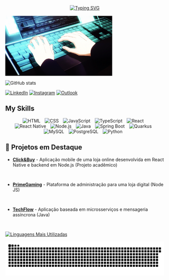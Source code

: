 <div align="center">
  <a href="https://git.io/typing-svg">
    <img src="https://readme-typing-svg.demolab.com?font=Fira+Code&weight=500&size=28&pause=1000&color=FFD700&center=true&vCenter=true&random=false&width=524&lines=Thiago+Ribeiro" alt="Typing SVG">
  </a>
</div></br>

<img align="center" alt="coding-gif" height="190px" src="./src/coding.gif">


![GitHub stats](https://github-readme-stats.vercel.app/api?username=thiago-ribeiro1&show_icons=true&theme=highcontrast)

[![LinkedIn](https://img.shields.io/badge/LinkedIn-0077B5?style=for-the-badge&logo=linkedin&logoColor=white)](https://www.linkedin.com/in/thiago-ribeiro-ramos)
[![Instagram](https://img.shields.io/badge/Instagram-E4405F?style=for-the-badge&logo=instagram&logoColor=white)](https://www.instagram.com/thiago_ribeiro__)
[![Outlook](https://img.shields.io/badge/Microsoft_Outlook-0078D4?style=for-the-badge&logo=microsoft-outlook&logoColor=white)](mailto:thiagoribeiroramos_@outlook.com)

## My Skills

<div align="center">
  <img alt="HTML" title="HTML" width="30px" style="padding-right: 10px;" src="https://cdn.jsdelivr.net/gh/devicons/devicon@latest/icons/html5/html5-original.svg" />
  <img alt="CSS" title="CSS" width="30px" style="padding-right: 10px;" src="https://cdn.jsdelivr.net/gh/devicons/devicon@latest/icons/css3/css3-original.svg" />
  <img alt="JavaScript" title="JavaScript" width="30px" style="padding-right: 10px;" src="https://cdn.jsdelivr.net/gh/devicons/devicon@latest/icons/javascript/javascript-original.svg" />
  <img alt="TypeScript" title="TypeScript" width="30px" style="padding-right: 10px;" src="https://cdn.jsdelivr.net/gh/devicons/devicon@latest/icons/typescript/typescript-original.svg" />
  <img alt="React" title="React" width="30px" style="padding-right: 10px;" src="https://cdn.jsdelivr.net/gh/devicons/devicon@latest/icons/react/react-original.svg" />
  <img alt="React Native" title="React Native" width="30px" style="padding-right: 10px;" src="https://cdn.jsdelivr.net/gh/devicons/devicon@latest/icons/react/react-original.svg" />
  <img alt="Node.js" title="Node.js" width="30px" style="padding-right: 10px;" src="https://cdn.jsdelivr.net/gh/devicons/devicon@latest/icons/nodejs/nodejs-original.svg" />
  <img alt="Java" title="Java" width="30px" style="padding-right: 10px;" src="https://cdn.jsdelivr.net/gh/devicons/devicon@latest/icons/java/java-original.svg" />
  <img alt="Spring Boot" title="Spring Boot" width="30px" style="padding-right: 10px;" src="https://cdn.jsdelivr.net/gh/devicons/devicon@latest/icons/spring/spring-original.svg" />
  <img alt="Quarkus" title="Quarkus" width="30px" style="padding-right: 10px;" src="https://cdn.jsdelivr.net/gh/devicons/devicon@latest/icons/quarkus/quarkus-original.svg" />
  <img alt="MySQL" title="MySQL" width="30px" style="padding-right: 10px;" src="https://cdn.jsdelivr.net/gh/devicons/devicon@latest/icons/mysql/mysql-original.svg" />
  <img alt="PostgreSQL" title="PostgreSQL" width="30px" style="padding-right: 10px;" src="https://cdn.jsdelivr.net/gh/devicons/devicon@latest/icons/postgresql/postgresql-original.svg" />
  <img alt="Python" title="Python" width="30px" style="padding-right: 10px;" src="https://cdn.jsdelivr.net/gh/devicons/devicon@latest/icons/python/python-original.svg" />
</div>

## 📌 Projetos em Destaque

- [**Click&Buy**](https://github.com/thiago-ribeiro1/click-and-buy-app) - Aplicação mobile de uma loja online desenvolvida em React Native e backend em Node.js (Projeto acadêmico)
<br>

- [**PrimeGaming**](https://github.com/thiago-ribeiro1/PrimeGaming) - Plataforma de administração para uma loja digital (Node JS)
<br>

- [**TechFlow**](https://github.com/thiago-ribeiro1/TechFlow) - Aplicação baseada em microsserviços e mensageria assíncrona (Java)
<br>

[![Linguagens Mais Utilizadas](https://github-readme-stats.vercel.app/api/top-langs/?username=thiago-ribeiro1&layout=compact&theme=dark)](https://github.com/anuraghazra/github-readme-stats)


<picture align="center">
  <source media="(prefers-color-scheme: dark)" srcset="https://raw.githubusercontent.com/thiago-ribeiro1/thiago-ribeiro1/output/github-contribution-grid-snake-dark.svg">
  <source media="(prefers-color-scheme: dark)" srcset="https://raw.githubusercontent.com/thiago-ribeiro1/thiago-ribeiro1/output/github-contribution-grid-snake-dark.svg">
  <img align="center" alt="github contribution grid snake animation" src="https://raw.githubusercontent.com/thiago-ribeiro1/thiago-ribeiro1/output/github-contribution-grid-snake.svg">
</picture>
